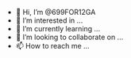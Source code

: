 - 👋 Hi, I’m @699FOR12GA
- 👀 I’m interested in ...
- 🌱 I’m currently learning ...
- 💞️ I’m looking to collaborate on ...
- 📫 How to reach me ...

<!---
699FOR12GA/699FOR12GA is a ✨ special ✨ repository because its `README.md` (this file) appears on your GitHub profile.
You can click the Preview link to take a look at your changes.
--->

